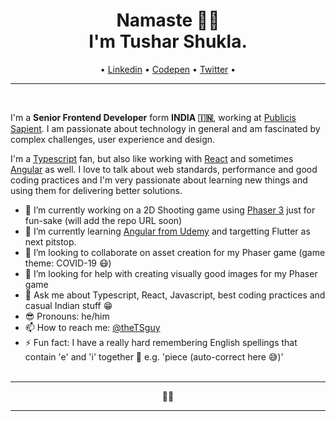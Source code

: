 <h1 align="center">Namaste 🙏🏻<br>I'm Tushar Shukla.</h1>

<p align="center">
  • <a href="https://www.linkedin.com/in/tusharshukla/">Linkedin</a> •
  <a href="https://codepen.io/tusharshukla">Codepen</a> •
  <a href="https://twitter.com/theTSguy">Twitter</a> •
</p>

---
<br>

I'm a <strong>Senior Frontend Developer</strong> form <strong>INDIA 🇮🇳</strong>, working at [Publicis Sapient](https://www.publicissapient.com/). I am passionate about technology in general and am fascinated by complex challenges, user experience and design.

I'm a [Typescript](https://www.typescriptlang.org/) fan, but also like working with [React](https://reactjs.org/) and sometimes [Angular](https://angular.io/) as well. I love to talk about web standards, performance and good coding practices and I'm very passionate about learning new things and using them for delivering better solutions.

- 🔭 I’m currently working on a 2D Shooting game using [Phaser 3](https://phaser.io/phaser3) just for fun-sake (will add the repo URL soon)
- 🌱 I’m currently learning [Angular from Udemy](https://www.udemy.com/course/the-complete-guide-to-angular-2/) and targetting Flutter as next pitstop.
- 👯 I’m looking to collaborate on asset creation for my Phaser game (game theme: COVID-19 😷)
- 🤔 I’m looking for help with creating visually good images for my Phaser game
- 💬 Ask me about Typescript, React, Javascript, best coding practices and casual Indian stuff 😁
- 😎 Pronouns: he/him
- 📫 How to reach me: [@theTSguy](https://twitter.com/theTSguy)
- ⚡ Fun fact: I have a really hard remembering English spellings that contain 'e' and 'i' together 🙌 e.g. 'piece (auto-correct here 😅)'
<br><br>

---
<p align="center">🙏🏻</p>

---
